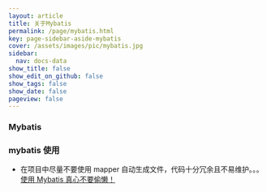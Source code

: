 ```yaml
---
layout: article
title: 关于Mybatis
permalink: /page/mybatis.html
key: page-sidebar-aside-mybatis
cover: /assets/images/pic/mybatis.jpg
sidebar:
  nav: docs-data
show_title: false
show_edit_on_github: false
show_tags: false
show_date: false
pageview: false
---
```

<style>
  .hero-example p {
    margin: .5rem 0;
  }
  .hero-example--height {
    height: 500px;
  }
  .hero-fill-example {
    background-color: #ccc;
  }
  .hero-fill-example--dark {
    background-color: #123;
  }
  .hero-bg-image-example {
    background-image: url("/docs/assets/images/cover8.jpg");
  }
  .hero-bg-image-example--linear-gradient {
    background-image: linear-gradient(135deg, rgba(255, 69, 0, .5), rgba(255, 197, 0, .2)), url("/docs/assets/images/cover3.jpg");
  }
</style>

<div class="hero hero-example hero--dark hero-bg-image-example my-3">
  <div class="hero__content">
    <h3>Mybatis</h3>
  </div>
</div>

### mybatis 使用
- 在项目中尽量不要使用 mapper 自动生成文件，代码十分冗余且不易维护。。。  [使用 Mybatis 真心不要偷懒！](https://blog.51cto.com/7994574/2390681?source=dra)
